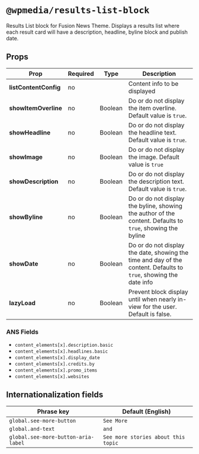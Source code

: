 # `@wpmedia/results-list-block`

Results List block for Fusion News Theme. Displays a results list where each result card will have a description, headline, byline block and publish date.

## Props

| **Prop**              | **Required** | **Type** | **Description**                                                                                                   |
| --------------------- | ------------ | -------- | ----------------------------------------------------------------------------------------------------------------- |
| **listContentConfig** | no           |          | Content info to be displayed                                                                                      |
| **showItemOverline**  | no           | Boolean  | Do or do not display the item overline. Default value is `true`.                                                  |
| **showHeadline**      | no           | Boolean  | Do or do not display the headline text. Default value is `true`.                                                  |
| **showImage**         | no           | Boolean  | Do or do not display the image. Default value is `true`                                                           |
| **showDescription**   | no           | Boolean  | Do or do not display the description text. Default value is `true`.                                               |
| **showByline**        | no           | Boolean  | Do or do not display the byline, showing the author of the content. Defaults to `true`, showing the byline        |
| **showDate**          | no           | Boolean  | Do or do not display the date, showing the time and day of the content. Defaults to `true`, showing the date info |
| **lazyLoad**          | no           | Boolean  | Prevent block display until when nearly in-view for the user. Default is false.                                   |

### ANS Fields

- `content_elements[x].description.basic`
- `content_elements[x].headlines.basic`
- `content_elements[x].display_date`
- `content_elements[x].credits.by`
- `content_elements[x].promo_items`
- `content_elements[x].websites`

## Internationalization fields

| Phrase key                          | Default (English)                   |
| ----------------------------------- | ----------------------------------- |
| `global.see-more-button`            | `See More`                          |
| `global.and-text`                   | `and`                               |
| `global.see-more-button-aria-label` | `See more stories about this topic` |
